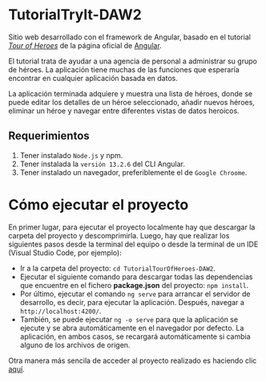 # TutorialTryIt-DAW2
Sitio web desarrollado con el framework de Angular, basado en el tutorial [_Tour of Heroes_](https://angular.io/tutorial) de la página oficial de [Angular](https://angular.io).

El tutorial trata de ayudar a una agencia de personal a administrar su grupo de héroes. La aplicación tiene muchas de las funciones que esperaría encontrar en cualquier aplicación basada en datos. 

La aplicación terminada adquiere y muestra una lista de héroes, donde se puede editar los detalles de un héroe seleccionado, añadir nuevos héroes, eliminar un héroe y navegar entre diferentes vistas de datos heroicos.

## Requerimientos
1. Tener instalado `Node.js` y npm.
2. Tener instalada la `versión 13.2.6` del CLI Angular.
3. Tener instalado un navegador, preferiblemente el de `Google Chroome`.

# Cómo ejecutar el proyecto
En primer lugar, para ejecutar el proyecto localmente hay que descargar la carpeta del proyecto y descomprimirla. Luego, hay que realizar los siguientes pasos desde la terminal del equipo o desde la terminal de un IDE (Visual Studio Code, por ejemplo):

* Ir a la carpeta del proyecto: `cd TutorialTourOfHeroes-DAW2`.
* Ejecutar el siguiente comando para descargar todas las dependencias que encuentre en el fichero **package.json** del proyecto: `npm install`.
* Por último, ejecutar el comando `ng serve` para arrancar el servidor de desarrollo, es decir, para ejecutar la aplicación. Después, navegar a `http://localhost:4200/`. 
* También, se puede ejecutar `ng -o serve` para que la aplicación se ejecute y se abra automáticamente en el navegador por defecto. La aplicación, en ambos casos, se recargará automáticamente si cambia alguno de los archivos de origen.

Otra manera más sencila de acceder al proyecto realizado es haciendo clic [aquí](https://angular-ttoh.netlify.app).
